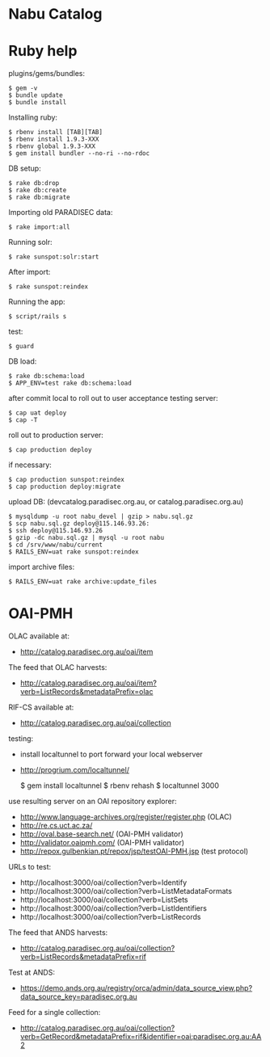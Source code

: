 Nabu Catalog
====


# Ruby help

plugins/gems/bundles:

    $ gem -v
    $ bundle update
    $ bundle install

Installing ruby:

    $ rbenv install [TAB][TAB]
    $ rbenv install 1.9.3-XXX
    $ rbenv global 1.9.3-XXX
    $ gem install bundler --no-ri --no-rdoc

DB setup:

    $ rake db:drop
    $ rake db:create
    $ rake db:migrate

Importing old PARADISEC data:

    $ rake import:all

Running solr:

    $ rake sunspot:solr:start

After import:

    $ rake sunspot:reindex

Running the app:

    $ script/rails s

test:

    $ guard

DB load:

    $ rake db:schema:load
    $ APP_ENV=test rake db:schema:load

after commit local to roll out to user acceptance testing server:

    $ cap uat deploy
    $ cap -T

roll out to production server:

    $ cap production deploy

if necessary:

    $ cap production sunspot:reindex
    $ cap production deploy:migrate

upload DB: (devcatalog.paradisec.org.au, or catalog.paradisec.org.au)

    $ mysqldump -u root nabu_devel | gzip > nabu.sql.gz
    $ scp nabu.sql.gz deploy@115.146.93.26:
    $ ssh deploy@115.146.93.26
    $ gzip -dc nabu.sql.gz | mysql -u root nabu
    $ cd /srv/www/nabu/current
    $ RAILS_ENV=uat rake sunspot:reindex

import archive files:

    $ RAILS_ENV=uat rake archive:update_files


# OAI-PMH

OLAC available at:
  * http://catalog.paradisec.org.au/oai/item

The feed that OLAC harvests:
  * http://catalog.paradisec.org.au/oai/item?verb=ListRecords&metadataPrefix=olac

RIF-CS available at:
  * http://catalog.paradisec.org.au/oai/collection

testing:
  * install localtunnel to port forward your local webserver
  * http://progrium.com/localtunnel/

    $ gem install localtunnel
    $ rbenv rehash
    $ localtunnel 3000

  use resulting server on an OAI repository explorer:
  * http://www.language-archives.org/register/register.php (OLAC)
  * http://re.cs.uct.ac.za/
  * http://oval.base-search.net/ (OAI-PMH validator)
  * http://validator.oaipmh.com/ (OAI-PMH validator)
  * http://repox.gulbenkian.pt/repox/jsp/testOAI-PMH.jsp (test protocol)

  URLs to test:
  * http://localhost:3000/oai/collection?verb=Identify
  * http://localhost:3000/oai/collection?verb=ListMetadataFormats
  * http://localhost:3000/oai/collection?verb=ListSets
  * http://localhost:3000/oai/collection?verb=ListIdentifiers
  * http://localhost:3000/oai/collection?verb=ListRecords

The feed that ANDS harvests:
  * http://catalog.paradisec.org.au/oai/collection?verb=ListRecords&metadataPrefix=rif

Test at ANDS:
  * https://demo.ands.org.au/registry/orca/admin/data_source_view.php?data_source_key=paradisec.org.au

Feed for a single collection:
  * http://catalog.paradisec.org.au/oai/collection?verb=GetRecord&metadataPrefix=rif&identifier=oai:paradisec.org.au:AA2
